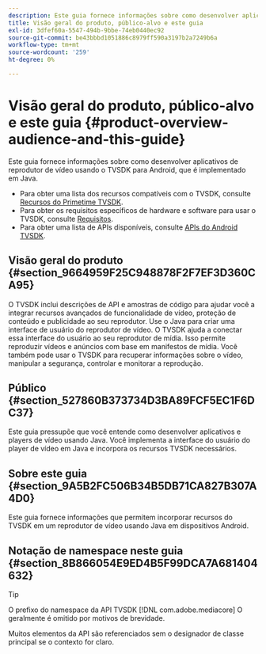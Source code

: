 ```yaml
---
description: Este guia fornece informações sobre como desenvolver aplicativos de reprodutor de vídeo usando o TVSDK para Android, que é implementado em Java.
title: Visão geral do produto, público-alvo e este guia
exl-id: 3dfef60a-5547-494b-9bbe-74eb0440ec92
source-git-commit: be43bbbd1051886c8979ff590a3197b2a7249b6a
workflow-type: tm+mt
source-wordcount: '259'
ht-degree: 0%

---
```


# Visão geral do produto, público-alvo e este guia {#product-overview-audience-and-this-guide}

Este guia fornece informações sobre como desenvolver aplicativos de reprodutor de vídeo usando o TVSDK para Android, que é implementado em Java.

<!--<a id="section_FC24E86A2E6442B8A3769160769BBDFA"></a>-->

* Para obter uma lista dos recursos compatíveis com o TVSDK, consulte [Recursos do Primetime TVSDK](../../tvsdk-2.7-for-android/overview-prod-audience-guide/c-psdk-android-2.7-overview-of-the-player.md).
* Para obter os requisitos específicos de hardware e software para usar o TVSDK, consulte [Requisitos](../../tvsdk-2.7-for-android/c-psdk-android-2.7-requirements.md).
* Para obter uma lista de APIs disponíveis, consulte [APIs do Android TVSDK](https://help.adobe.com/en_US/primetime/api/psdk/javadoc_2.7/).

## Visão geral do produto {#section_9664959F25C948878F2F7EF3D360CA95}

O TVSDK inclui descrições de API e amostras de código para ajudar você a integrar recursos avançados de funcionalidade de vídeo, proteção de conteúdo e publicidade ao seu reprodutor. Use o Java para criar uma interface de usuário do reprodutor de vídeo. O TVSDK ajuda a conectar essa interface do usuário ao seu reprodutor de mídia. Isso permite reproduzir vídeos e anúncios com base em manifestos de mídia. Você também pode usar o TVSDK para recuperar informações sobre o vídeo, manipular a segurança, controlar e monitorar a reprodução.

## Público {#section_527860B373734D3BA89FCF5EC1F6DC37}

Este guia pressupõe que você entende como desenvolver aplicativos e players de vídeo usando Java. Você implementa a interface do usuário do player de vídeo em Java e incorpora os recursos TVSDK necessários.

## Sobre este guia {#section_9A5B2FC506B34B5DB71CA827B307A4D0}

Este guia fornece informações que permitem incorporar recursos do TVSDK em um reprodutor de vídeo usando Java em dispositivos Android.

## Notação de namespace neste guia {#section_8B866054E9ED4B5F99DCA7A681404632}

>[!TIP]
>
>O prefixo do namespace da API TVSDK [!DNL com.adobe.mediacore] O geralmente é omitido por motivos de brevidade.
>
>Muitos elementos da API são referenciados sem o designador de classe principal se o contexto for claro.
